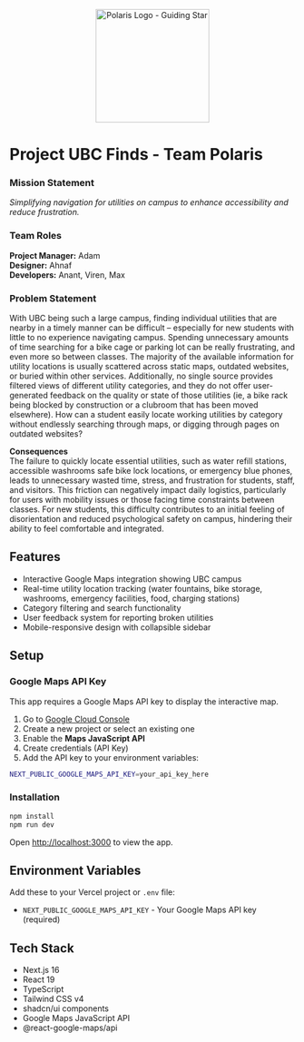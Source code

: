 <p align="center">
  <img src="https://github.com/user-attachments/assets/b25e12ac-55a2-4a61-8b27-f4a5ab9f477d" alt="Polaris Logo - Guiding Star" width="200"/>
</p>

# Project **UBC Finds** - Team Polaris

### Mission Statement 
*Simplifying navigation for utilities on campus to enhance accessibility and reduce frustration.*

### Team Roles
**Project Manager:** Adam \
**Designer:** Ahnaf \
**Developers:** Anant, Viren, Max

### Problem Statement

With UBC being such a large campus, finding individual utilities that are nearby in a timely manner can be difficult – especially for new students with little to no experience navigating campus. Spending unnecessary amounts of time searching for a bike cage or parking lot can be really frustrating, and even more so between classes. The majority of the available information for utility locations is usually scattered across static maps, outdated websites, or buried within other services. Additionally, no single source provides filtered views of different utility categories, and they do not offer user-generated feedback on the quality or state of those utilities (ie, a bike rack being blocked by construction or a clubroom that has been moved elsewhere). How can a student easily locate working utilities by category without endlessly searching through maps, or digging through pages on outdated websites?

**Consequences** \
The failure to quickly locate essential utilities, such as water refill stations, accessible washrooms safe bike lock locations, or emergency blue phones, leads to unnecessary wasted time, stress, and frustration for students, staff, and visitors. This friction can negatively impact daily logistics, particularly for users with mobility issues or those facing time constraints between classes. For new students, this difficulty contributes to an initial feeling of disorientation and reduced psychological safety on campus, hindering their ability to feel comfortable and integrated.

## Features

- Interactive Google Maps integration showing UBC campus
- Real-time utility location tracking (water fountains, bike storage, washrooms, emergency facilities, food, charging stations)
- Category filtering and search functionality
- User feedback system for reporting broken utilities
- Mobile-responsive design with collapsible sidebar

## Setup

### Google Maps API Key

This app requires a Google Maps API key to display the interactive map.

1. Go to [Google Cloud Console](https://console.cloud.google.com/)
2. Create a new project or select an existing one
3. Enable the **Maps JavaScript API**
4. Create credentials (API Key)
5. Add the API key to your environment variables:

```bash
NEXT_PUBLIC_GOOGLE_MAPS_API_KEY=your_api_key_here
```

### Installation

```bash
npm install
npm run dev
```

Open [http://localhost:3000](http://localhost:3000) to view the app.

## Environment Variables

Add these to your Vercel project or `.env` file:

- `NEXT_PUBLIC_GOOGLE_MAPS_API_KEY` - Your Google Maps API key (required)

## Tech Stack

- Next.js 16
- React 19
- TypeScript
- Tailwind CSS v4
- shadcn/ui components
- Google Maps JavaScript API
- @react-google-maps/api
